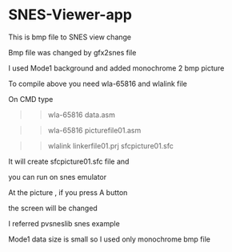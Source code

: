# SNES-Viewer-app 

This is bmp file to SNES view change 

Bmp file was changed by gfx2snes file 



I used Mode1 background and added monochrome 2 bmp picture 

To compile above you need wla-65816 and wlalink file 

On CMD type 

>> wla-65816 data.asm 

>> wla-65816 picturefile01.asm

>> wlalink linkerfile01.prj sfcpicture01.sfc 

It will create sfcpicture01.sfc file and 

you can run on snes emulator 

At the picture , if you press A button 

the screen will be changed  

I referred pvsneslib snes example 

Mode1 data size is small so I used only monochrome bmp file 




